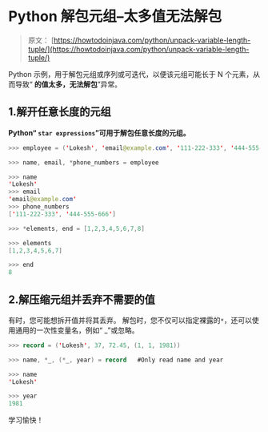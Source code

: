 # Python 解包元组–太多值无法解包

> 原文： [https://howtodoinjava.com/python/unpack-variable-length-tuple/](https://howtodoinjava.com/python/unpack-variable-length-tuple/)

Python 示例，用于解包元组或序列或可迭代，以便该元组可能长于 N 个元素，从而导致“ **的值太多，无法解包**”异常。

## 1.解开任意长度的元组

**Python“ `star expressions`”可用于解包任意长度的元组。**

```java
>>> employee = ('Lokesh', 'email@example.com', '111-222-333', '444-555-666')

>>> name, email, *phone_numbers = employee

>>> name
'Lokesh'
>>> email
'email@example.com'
>>> phone_numbers
['111-222-333', '444-555-666']

```

```java
>>> *elements, end = [1,2,3,4,5,6,7,8]

>>> elements
[1,2,3,4,5,6,7]

>>> end
8

```

## 2.解压缩元组并丢弃不需要的值

有时，您可能想拆开值并将其丢弃。 解包时，您不仅可以指定裸露的`*`，还可以使用通用的一次性变量名，例如“ _”或忽略。

```java
>>> record = ('Lokesh', 37, 72.45, (1, 1, 1981))

>>> name, *_, (*_, year) = record	#Only read name and year

>>> name
'Lokesh'

>>> year
1981

```

学习愉快！